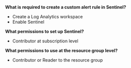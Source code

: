 **What is required to create a custom alert rule in Sentinel?**
- Create a Log Analytics workspace
- Enable Sentinel

**What permissions to set up Sentinel?**
- Contributor at subscription level

**What permissions to use at the resource group level?**
- Contributor or Reader to the resource group

